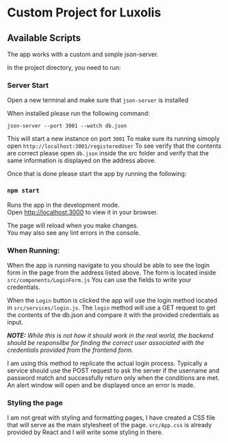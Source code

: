 # Custom Project for Luxolis

## Available Scripts

The app works with a custom and simple json-server. 

In the project directory, you need to run:

### Server Start
Open a new terminal and make sure that `json-server` is installed

When installed please run the following command:

```
json-server --port 3001 --watch db.json
```

This will start a new instance on port `3001` To make sure its running simoply open `http://localhost:3001/registeredUser` To see verify that the contents are correct please open `db.json` inside the src folder and verify that the same information is displayed on the address above.

Once that is done please start the app by running the following:

### `npm start`

Runs the app in the development mode.\
Open [http://localhost:3000](http://localhost:3000) to view it in your browser.

The page will reload when you make changes.\
You may also see any lint errors in the console.

### When Running: 

When the app is running navigate to you should be able to see the login form in the page from the address listed above. The form is located inside `src/components/LoginForm.js` You can use the fields to write your credentials. 

When the  `Login` button is clicked the app will use the login method located in `src/services/login.js`. The `login` method will use a GET request to get the contents of the db.json and compare it with the provided credentials as input.

_**NOTE:** While this is not how it should work in the real world, the backend should be responsilbe for finding the correct user associated with the credentials provided from the frontend form._ 

I am using this method to replicate the actual login process. Typically a service should use the POST request to ask the server if the username and password match and successfully return only when the conditions are met. An alert window will open and be displayed once an error is made.

### Styling the page

I am not great with styling and formatting pages, I have created a CSS file that will serve as the main stylesheet of the page. `src/App.css` is already provided by React and I will write some styling in there.
